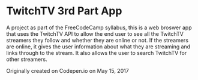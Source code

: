 # TwitchTV 3rd Part App

A project as part of the FreeCodeCamp syllabus, this is a web broswer app that uses the TwitchTV API to allow the end user to see all the TwitchTV streamers they follow and whether they are online or not. If the streamers are online, it gives the user information about what they are streaming and links through to the stream. It also allows the user to search TwitchTV for other streamers.

Originally created on Codepen.io on May 15, 2017